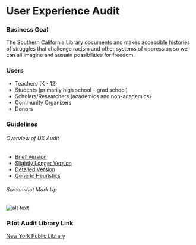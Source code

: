 # User Experience Audit

### Business Goal
The Southern California Library documents and makes accessible histories of struggles that challenge racism and other systems of oppression so we can all imagine and sustain possibilities for freedom.

### Users
* Teachers (K - 12)
* Students (primarily high school - grad school)
* Scholars/Researchers (academics and non-academics)
* Community Organizers
* Donors

### Guidelines
###### Overview of UX Audit
* [Brief Version](https://www.slideshare.net/somiacx/diy-ux-audit)
* [Slightly Longer Version](https://uxdesign.cc/ux-audits-and-their-importance-in-the-design-process-55264e55ffd1)  
* [Detailed Version](https://www.toptal.com/designers/ux/product-designer-guide-to-competitive-analysis)
* [Generic Heuristics](https://www.nngroup.com/articles/ten-usability-heuristics/)

###### Screenshot Mark Up
![alt text](http://andrewbirgiolas.com/images/Marriott---UX-Audit-p-1080x811.jpeg "Screenshot Mark Up Example")

### Pilot Audit Library Link
[New York Public Library](https://www.nypl.org/)
